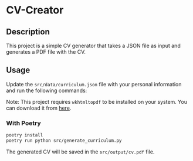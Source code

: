 # CV-Creator

## Description

This project is a simple CV generator that takes a JSON file as input and generates a PDF file with the CV.

## Usage

Update the `src/data/curriculum.json` file with your personal information and run the following commands:

Note: This project requires `wkhtmltopdf` to be installed on your system. You can download it
from [here](https://wkhtmltopdf.org/downloads.html).

### With Poetry

```bash
poetry install
poetry run python src/generate_curriculum.py
```

The generated CV will be saved in the `src/output/cv.pdf` file.
